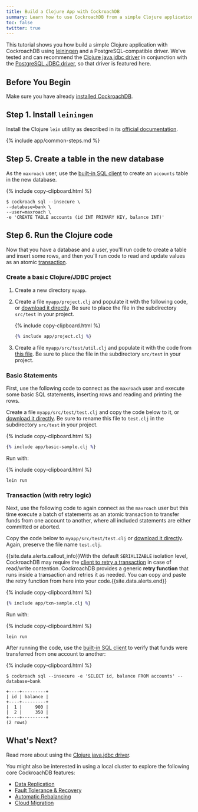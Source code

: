 ```yaml
---
title: Build a Clojure App with CockroachDB
summary: Learn how to use CockroachDB from a simple Clojure application with a low-level client driver.
toc: false
twitter: true
---
```


This tutorial shows you how build a simple Clojure application with CockroachDB using [leiningen](https://leiningen.org/) and a PostgreSQL-compatible driver. We've tested and can recommend the [Clojure java.jdbc driver](http://clojure-doc.org/articles/ecosystem/java_jdbc/home.html) in conjunction with the [PostgreSQL JDBC driver](https://jdbc.postgresql.org/), so that driver is featured here.

<div id="toc"></div>

## Before You Begin

Make sure you have already [installed CockroachDB](install-cockroachdb.html).

## Step 1. Install `leiningen`

Install the Clojure `lein` utility as described in its [official documentation](https://leiningen.org/).

{% include app/common-steps.md %}

## Step 5. Create a table in the new database

As the `maxroach` user, use the [built-in SQL client](use-the-built-in-sql-client.html) to create an `accounts` table in the new database.

{% include copy-clipboard.html %}
~~~ shell
$ cockroach sql --insecure \
--database=bank \
--user=maxroach \
-e 'CREATE TABLE accounts (id INT PRIMARY KEY, balance INT)'
~~~

## Step 6. Run the Clojure code

Now that you have a database and a user, you'll run code to create a table and insert some rows, and then you'll run code to read and update values as an atomic [transaction](transactions.html).

### Create a basic Clojure/JDBC project

1. Create a new directory `myapp`.
2. Create a file `myapp/project.clj` and populate it with the following code, or <a href="https://raw.githubusercontent.com/cockroachdb/docs/master/_includes/app/project.clj" download>download it directly</a>. Be sure to place the file in the subdirectory `src/test` in your project.

    {% include copy-clipboard.html %}
    ~~~ clojure
    {% include app/project.clj %}
    ~~~

3. Create a file `myapp/src/test/util.clj` and populate it with the code from <a href="https://raw.githubusercontent.com/cockroachdb/docs/master/_includes/app/util.clj" download>this file</a>. Be sure to place the file in the subdirectory `src/test` in your project.

### Basic Statements

First, use the following code to connect as the `maxroach` user and execute some basic SQL statements, inserting rows and reading and printing the rows.

Create a file `myapp/src/test/test.clj` and copy the code below to it, or <a href="https://raw.githubusercontent.com/cockroachdb/docs/master/_includes/app/basic-sample.clj" download>download it directly</a>. Be sure to rename this file to `test.clj` in the subdirectory `src/test` in your project.

{% include copy-clipboard.html %}
~~~ clojure
{% include app/basic-sample.clj %}
~~~

Run with:

{% include copy-clipboard.html %}
~~~ shell
lein run
~~~

### Transaction (with retry logic)

Next, use the following code to again connect as the `maxroach` user but this time execute a batch of statements as an atomic transaction to transfer funds from one account to another, where all included statements are either committed or aborted.

Copy the code below to `myapp/src/test/test.clj` or
<a href="https://raw.githubusercontent.com/cockroachdb/docs/master/_includes/app/txn-sample.clj" download>download it directly</a>. Again, preserve the file name `test.clj`.

{{site.data.alerts.callout_info}}With the default <code>SERIALIZABLE</code> isolation level, CockroachDB may require the <a href="transactions.html#transaction-retries">client to retry a transaction</a> in case of read/write contention. CockroachDB provides a generic <strong>retry function</strong> that runs inside a transaction and retries it as needed. You can copy and paste the retry function from here into your code.{{site.data.alerts.end}}

{% include copy-clipboard.html %}
~~~ clojure
{% include app/txn-sample.clj %}
~~~

Run with:

{% include copy-clipboard.html %}
~~~ shell
lein run
~~~

After running the code, use the [built-in SQL client](use-the-built-in-sql-client.html) to verify that funds were transferred from one account to another:

{% include copy-clipboard.html %}
~~~ shell
$ cockroach sql --insecure -e 'SELECT id, balance FROM accounts' --database=bank
~~~

~~~
+----+---------+
| id | balance |
+----+---------+
|  1 |     900 |
|  2 |     350 |
+----+---------+
(2 rows)
~~~

## What's Next?

Read more about using the [Clojure java.jdbc driver](http://clojure-doc.org/articles/ecosystem/java_jdbc/home.html).

You might also be interested in using a local cluster to explore the following core CockroachDB features:

- [Data Replication](demo-data-replication.html)
- [Fault Tolerance & Recovery](demo-fault-tolerance-and-recovery.html)
- [Automatic Rebalancing](demo-automatic-rebalancing.html)
- [Cloud Migration](demo-cloud-migration.html)
